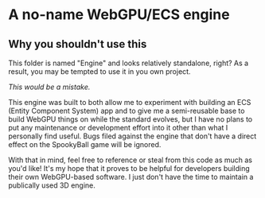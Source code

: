 # A no-name WebGPU/ECS engine

## Why you shouldn't use this

This folder is named "Engine" and looks relatively standalone, right? As a result, you may be
tempted to use it in you own project.

_This would be a mistake._

This engine was built to both allow me to experiment with building an ECS (Entity Component System)
app and to give me a semi-reusable base to build WebGPU things on while the standard evolves, but
I have no plans to put any maintenance or development effort into it other than what I personally
find useful. Bugs filed against the engine that don't have a direct effect on the SpookyBall game
will be ignored.

With that in mind, feel free to reference or steal from this code as much as you'd like! It's my
hope that it proves to be helpful for developers building their own WebGPU-based software. I just
don't have the time to maintain a publically used 3D engine.